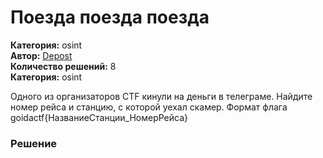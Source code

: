 # Поезда поезда поезда
**Категория:** osint\
**Автор:** [Depost](https://t.me/GorgonzolaCTF)\
**Количество решений:** 8\
**Категория:** osint

Одного из организаторов CTF кинули на деньги в телеграме. Найдите номер рейса и станцию, с которой уехал скамер. Формат флага goidactf{НазваниеСтанции_НомерРейса}

### Решение
